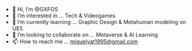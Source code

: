 - 👋 Hi, I’m @GXFOS
- 👀 I’m interested in ... Tech & Videogames
- 🌱 I’m currently learning ... Graphic Design & Metahuman modeling on UE5
- 💞️ I’m looking to collaborate on ... Metaverse & AI Learning
- 📫 How to reach me ... miguelyat1995@gmail.com

<!---
GXFOS/GXFOS is a ✨ special ✨ repository because its `README.md` (this file) appears on your GitHub profile.
You can click the Preview link to take a look at your changes.
--->
